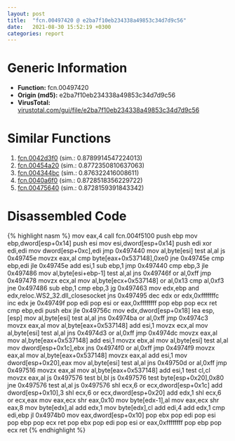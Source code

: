 ```yaml
---
layout: post
title:  "fcn.00497420 @ e2ba7f10eb234338a49853c34d7d9c56"
date:   2021-08-30 15:52:19 +0300
categories: report
---
```


# Generic Information
- **Function:** fcn.00497420
- **Origin (md5):** e2ba7f10eb234338a49853c34d7d9c56
- **VirusTotal:** [virustotal.com/gui/file/e2ba7f10eb234338a49853c34d7d9c56][virustotal_ref]



# Similar Functions

1. [fcn.0042d3f0][similar_1_ref] (sim.: 0.8789914547224013)
2. [fcn.00454a20][similar_2_ref] (sim.: 0.8772350810637063)
3. [fcn.004344bc][similar_3_ref] (sim.: 0.876322416008611)
4. [fcn.0040a6f0][similar_4_ref] (sim.: 0.8728518356229722)
5. [fcn.00475640][similar_5_ref] (sim.: 0.8728159391843342)


# Disassembled Code

{% highlight nasm %}
mov eax,4
call fcn.004f5100
push ebp
mov ebp,dword[esp+0x14]
push esi
mov esi,dword[esp+0x14]
push edi
xor edi,edi
mov dword[esp+0xc],edi
jmp 0x497440
mov al,byte[esi]
test al,al
js 0x49745e
movzx eax,al
cmp byte[eax+0x537148],0xe0
jne 0x49745e
cmp ebp,edi
jle 0x49745e
add esi,1
sub ebp,1
jmp 0x497440
cmp ebp,3
jle 0x497486
mov al,byte[esi+ebp-1]
test al,al
jns 0x49746f
or al,0xff
jmp 0x497478
movzx ecx,al
mov al,byte[ecx+0x537148]
or al,0x13
cmp al,0xf3
jne 0x497486
sub ebp,1
cmp ebp,3
jg 0x497463
mov edx,ebp
and edx,reloc.WS2_32.dll_closesocket
jns 0x497495
dec edx
or edx,0xfffffffc
inc edx
je 0x49749f
pop edi
pop esi
or eax,0xffffffff
pop ebp
pop ecx
ret 
cmp ebp,edi
push ebx
jle 0x49756c
mov edx,dword[esp+0x18]
lea esp,[esp]
mov al,byte[esi]
test al,al
jns 0x4974ba
or al,0xff
jmp 0x4974c3
movzx eax,al
mov al,byte[eax+0x537148]
add esi,1
movzx ecx,al
mov al,byte[esi]
test al,al
jns 0x4974d3
or al,0xff
jmp 0x4974dc
movzx eax,al
mov al,byte[eax+0x537148]
add esi,1
movzx ebx,al
mov al,byte[esi]
test al,al
mov dword[esp+0x1c],ebx
jns 0x4974f0
or al,0xff
jmp 0x4974f9
movzx eax,al
mov al,byte[eax+0x537148]
movzx eax,al
add esi,1
mov dword[esp+0x20],eax
mov al,byte[esi]
test al,al
jns 0x49750d
or al,0xff
jmp 0x497516
movzx eax,al
mov al,byte[eax+0x537148]
add esi,1
test cl,cl
movzx eax,al
js 0x497576
test bl,bl
js 0x497576
test byte[esp+0x20],0x80
jne 0x497576
test al,al
js 0x497576
shl ecx,6
or ecx,dword[esp+0x1c]
add dword[esp+0x10],3
shl ecx,6
or ecx,dword[esp+0x20]
add edx,1
shl ecx,6
or ecx,eax
mov eax,ecx
shr eax,0x10
mov byte[edx-1],al
mov eax,ecx
shr eax,8
mov byte[edx],al
add edx,1
mov byte[edx],cl
add edi,4
add edx,1
cmp edi,ebp
jl 0x4974b0
mov eax,dword[esp+0x10]
pop ebx
pop edi
pop esi
pop ebp
pop ecx
ret 
pop ebx
pop edi
pop esi
or eax,0xffffffff
pop ebp
pop ecx
ret 
{% endhighlight %}


[similar_1_ref]: /report/fcn.0042d3f0@4fe6510221c33bf023f6abed461fc13f
[similar_2_ref]: /report/fcn.00454a20@4fe6510221c33bf023f6abed461fc13f
[similar_3_ref]: /report/fcn.004344bc@d96761eb00d2d97e2b6f5ffffed0b46a
[similar_4_ref]: /report/fcn.0040a6f0@4fe6510221c33bf023f6abed461fc13f
[similar_5_ref]: /report/fcn.00475640@4fe6510221c33bf023f6abed461fc13f
[virustotal_ref]: https://www.virustotal.com/gui/file/e2ba7f10eb234338a49853c34d7d9c56